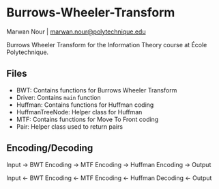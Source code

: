 # Burrows-Wheeler-Transform

Marwan Nour | marwan.nour@polytechnique.edu

Burrows Wheeler Transform for the Information Theory course at École Polytechnique.

## Files 

- BWT: Contains functions for Burrows Wheeler Transform
- Driver: Contains `main` function
- Huffman: Contains functions for Huffman coding
- HuffmanTreeNode: Helper class for Huffman
- MTF: Contains functions for Move To Front coding
- Pair: Helper class used to return pairs

## Encoding/Decoding

Input -> BWT Encoding -> MTF Encoding -> Huffman Encoding -> Output 

Input <- BWT Encoding <- MTF Encoding <- Huffman Decoding <- Output 
